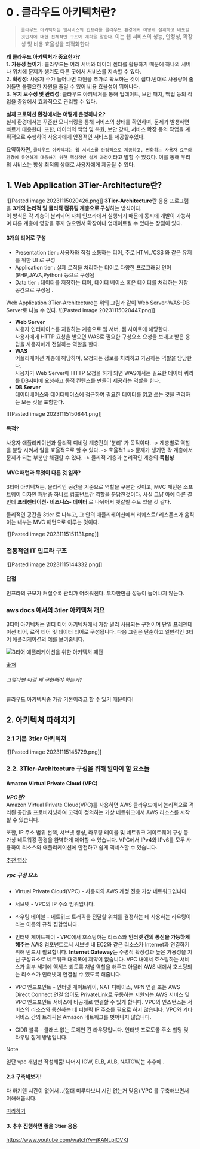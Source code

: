 
# 0 . 클라우드 아키텍처란?

> `클라우드 아키텍처는 웹서비스의 인프라를 클라우드 환경에서 어떻게 설계하고 배포할 것인지에 대한 전체적인 구조와 계획을 말한다`. 이는 웹 서비스의 성능, 안정성, 확장성 및 비용 효율성을 최적화한다

**왜 클라우드 아키텍처가 중요한가?**  
1. **가용성 높이기**: 클라우드는 여러 서버와 데이터 센터를 활용하기 때문에 하나의 서버나 위치에 문제가 생겨도 다른 곳에서 서비스를 지속할 수 있다.  
2. **확장성**: 사용자 수가 늘어나면 자원을 추가로 확보하는 것이 쉽다.반대로 사용량이 줄어들면 불필요한 자원을 줄일 수 있어 비용 효율성이 뛰어나다.  
3. **유지 보수성 및 관리성**: 클라우드 아키텍처를 통해 업데이트, 보안 패치, 백업 등의 작업을 중앙에서 효과적으로 관리할 수 있다.

**실제 프로덕션 환경에서는 어떻게 운영하나요?**  
실제 환경에서는 꾸준한 모니터링을 통해 서비스의 상태를 확인하며, 문제가 발생하면 빠르게 대응한다. 또한, 데이터의 백업 및 복원, 보안 강화, 서비스 확장 등의 작업을 계획적으로 수행하여 사용자에게 안정적인 서비스를 제공할수있다.

요약하자면, `클라우드 아키텍처는 웹 서비스를 안정적으로 제공하고, 변화하는 사용자 요구와 환경에 유연하게 대응하기 위한 핵심적인 설계 과정`이라고 말할 수 있겠다. 이를 통해 우리의 서비스는 항상 최적의 상태로 사용자에게 제공될 수 있다.



## 1. Web Application 3Tier-Architecture란?
![[Pasted image 20231115020426.png]]
**3Tier-Architecture**란 응용 프로그램을 **3개의 논리적 및 물리적 컴퓨팅 계층으로 구성**하는 방식이다.  
이 방식은 각 계층이 분리되어 자체 인프라에서 실행되기 때문에 동시에 개발이 가능하며 다른 계층에 영향을 주지 않으면서 확장이나 업데이트될 수 있다는 장점이 있다.


#### 3개의 티어로 구성
- Presentation tier : 사용자와 직접 소통하는 티어, 주로 HTML/CSS 와 같은 유저를 위한 UI 로 구성
- Application tier : 실제 로직을 처리하는 티어로 다양한 프로그래밍 언어(PHP,JAVA,Python) 등으로 구성됨 
- Data tier : 데이터를 저장하는 티어, 데이터 베이스 혹은 데이터를 처리하는 저장 공간으로 구성됨 .

Web Application 3Tier-Architecture는 위의 그림과 같이 Web Server-WAS-DB Server로 나눌 수 있다.
![[Pasted image 20231115020447.png]]

- **Web Server**  
    사용자 인터페이스를 지원하는 계층으로 웹 서버, 웹 사이트에 해당한다.  
    사용자에게 HTTP 요청을 받으면 WAS로 필요한 구성요소 요청을 보내고 받은 응답을 사용자에게 전달하는 역할을 한다.
- **WAS**  
    어플리케이션 계층에 해당하며, 요청되는 정보를 처리하고 가공하는 역할을 담당한다.  
    사용자가 Web Server에 HTTP 요청을 하게 되면 WAS에서는 필요한 데이터 쿼리를 DB서버에 요청하고 동적 컨텐츠를 만들어 제공하는 역할을 한다.
- **DB Server**  
    데이터베이스와 데이터베이스에 접근하여 필요한 데이터를 읽고 쓰는 것을 관리하는 모든 것을 포함한다.

![[Pasted image 20231115150844.png]]

#### 목적?
사용자 애플리케이션과 물리적 디비랑 계층간의 '분리' 가 목적이다.
-> 계층별로 역할을 분담 시켜서 일을 효율적으로 할 수 있다.
-> 효율적? => 문제가 생기면 각 계층에서 문제가 되는 부분만 해결할 수 있다.
-> 물리적 계층과 논리적인 계층의 **독립성**

#### MVC 패턴과 무엇이 다른 것 일까? 
3티어 아키텍쳐는, 물리적인 공간을 기준으로 역할을 구분한 것이고,
MVC 패턴은 소프트웨어 디자인 패턴중 하나로 컴포넌트간 역할을 분담한것이다. 사실 그냥 아예 다른 결인데 **프레젠테이션- 비즈니스- 데이터** 로 나뉘어서 헷갈릴 수도 있을 것 같다.

물리적인 공간을 3tier 로 나누고, 그 안의 애플리케이션에서 리퀘스트/ 리스폰스가 움직이는 내부는 MVC 패턴으로 이루는 것이다.

![[Pasted image 20231115151131.png]]

### 전통적인 IT 인프라 구조
![[Pasted image 20231115144332.png]]

#### 단점
인프라의 규모가 커질수록 관리가 어려워진다.
투자한만큼 성능이 늘어나지 않는다. 

### aws docs 에서의 3tier 아키텍쳐 개요
3티어 아키텍처는 멀티 티어 아키텍처에서 가장 널리 사용되는 구현이며 단일 프레젠테이션 티어, 로직 티어 및 데이터 티어로 구성됩니다. 다음 그림은 단순하고 일반적인 3티어 애플리케이션의 예를 보여줍니다.

![3티어 애플리케이션을 위한 아키텍처 패턴](https://docs.aws.amazon.com/ko_kr/whitepapers/latest/serverless-multi-tier-architectures-api-gateway-lambda/images/image2.png)

[출처](https://docs.aws.amazon.com/ko_kr/whitepapers/latest/serverless-multi-tier-architectures-api-gateway-lambda/three-tier-architecture-overview.html)


###### 그렇다면 이걸 왜 구현해야 하는가?
클라우드 아키텍처중 가장 기본이라고 할 수 있기 때문이다!




## 2. 아키텍쳐 파헤치기 

### 2.1  기본 3tier 아키텍쳐 
![[Pasted image 20231115145729.png]]


### 2.2. 3Tier-Architecture 구성을 위해 알아야 할 요소들 
#### **Amazon Virtual Private Cloud (VPC)**

**_VPC란?_**    
Amazon Virtual Private Cloud(VPC)를 사용하면 AWS 클라우드에서 논리적으로 격리된 공간을 프로비저닝하여 고객이 정의하는 가상 네트워크에서 AWS 리소스를 시작할 수 있습니다.

또한, IP 주소 범위 선택, 서브넷 생성, 라우팅 테이블 및 네트워크 게이트웨이 구성 등 가상 네트워킹 환경을 완벽하게 제어할 수 있습니다. VPC에서 IPv4와 IPv6를 모두 사용하여 리소스와 애플리케이션에 안전하고 쉽게 액세스할 수 있습니다.

[추천 영상](https://www.youtube.com/watch?v=R1UWYQYTPKo)


##### vpc 구성 요소 
- Virtual Private Cloud(VPC) - 사용자의 AWS 계정 전용 가상 네트워크입니다.
    
- 서브넷 - VPC의 IP 주소 범위입니다.
    
- 라우팅 테이블 - 네트워크 트래픽을 전달할 위치를 결정하는 데 사용하는 라우팅이라는 이름의 규칙 집합입니다.
    
- 인터넷 게이트웨이 - VPC에서 호스팅하는 리소스와 **인터넷 간의 통신을 가능하게 해주는** AWS 컴포넌트로서 서브넷 내 EC2와 같은 리소스가 Internet과 연결하기 위해 반드시 필요합니다. **Internet Gateway**는 수평적 확장성과 높은 가용성을 지닌 구성요소로 네트워크 대역폭에 제약이 없습니다. VPC 내에서 호스팅하는 서비스가 외부 세계에 액세스 되도록 채널 역할을 해주고 아울러 AWS 내에서 호스팅되는 리소스가 인터넷에 연결될 수 있도록 해줍니다.
    
- VPC 엔드포인트 - 인터넷 게이트웨이, NAT 디바이스, VPN 연결 또는 AWS Direct Connect 연결 없이도 PrivateLink로 구동하는 지원되는 AWS 서비스 및 VPC 엔드포인트 서비스에 비공개로 연결할 수 있게 합니다. VPC의 인스턴스는 서비스의 리소스와 통신하는 데 퍼블릭 IP 주소를 필요로 하지 않습니다. VPC와 기타 서비스 간의 트래픽은 Amazon 네트워크를 벗어나지 않습니다.
    
- CIDR 블록 - 클래스 없는 도메인 간 라우팅입니다. 인터넷 프로토콜 주소 할당 및 라우팅 집계 방법입니다.

> [!NOTE]
> 일단 vpc 개념만 작성해둠! 
> 나머지 IGW, ELB, ALB, NATGW,는 추후에..


#### 2.3 구축해보기!

다 하기엔 시간이 없어서 ..(절대 미루다보니 시간 없는거 맞음)
VPC 를 구축해보면서 이해해봅시다.

[따라하기](https://velog.io/@lijahong/0%EB%B6%80%ED%84%B0-%EC%8B%9C%EC%9E%91%ED%95%98%EB%8A%94-AWS-%EA%B3%B5%EB%B6%80-3-Tier-%EA%B5%AC%EC%B6%95-1%ED%8E%B8-%EA%B5%AC%EC%B6%95-%EA%B3%84%ED%9A%8D-VPC-Bastion-Host)


#### 3. 추후 진행하면 좋을 3tier 응용
https://www.youtube.com/watch?v=jKANLpIOVKI
